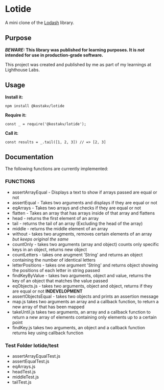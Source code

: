 # Lotide

A mini clone of the [Lodash](https://lodash.com) library.

## Purpose

**_BEWARE:_ This library was published for learning purposes. It is _not_ intended for use in production-grade software.**

This project was created and published by me as part of my learnings at Lighthouse Labs. 

## Usage

**Install it:**

`npm install @kostakv/lotide`

**Require it:**

`const _ = require('@kostakv/lotide');`

**Call it:**

`const results = _.tail([1, 2, 3]) // => [2, 3]`

## Documentation

The following functions are currently implemented:


### FUNCTIONS

* assertArrayEqual - Displays a text to show if arrays passed are equal or not
* assertEqual - Takes two arguments and displays if they are equal or not
* eqArrays - Takes two arrays and checks if they are equal or not
* flatten - Takes an array that has arrays inside of that array and flattens 
* head - returns the first element of an array
* tail - returns the tail of an array (Excluding the head of the array)
* middle - returns the middle element of an array
* without - takes two arugments, removes certain elements of an array *but keeps original the same*
* countOnly - takes two arguments (array and object) counts only specific keys in an object, returns new object
* countLetters - takes one arugment 'String' and returns an object containing the number of identical letters
* letterPositions - takes one argument 'String' and returns object showing the positions of each letter in string passed
* findKeyByValue - takes two arguments, object and value, returns the key of an object that matches the value passed
* eqObjects.js - takes two arguments, object and object, returns if they are equal or not **INDEVELOPMENT**
* assertObjectsEqual - takes two objects and prints an assertion message 
* map.js takes two arguments an array and a callback function, to return a new array of that has been mapped
* takeUntil.js takes two arguments, an array and a callback function to return a new array of elements containing only elements up to a certain point
* findKey.js takes two arguments, an object and a callback function returns key using callback function

### Test Folder lotide/test

* assertArrayEqualTest.js
* assertEqualTest.js
* eqArrays.js
* headTest.js
* middleTest.js
* tailTest.js
